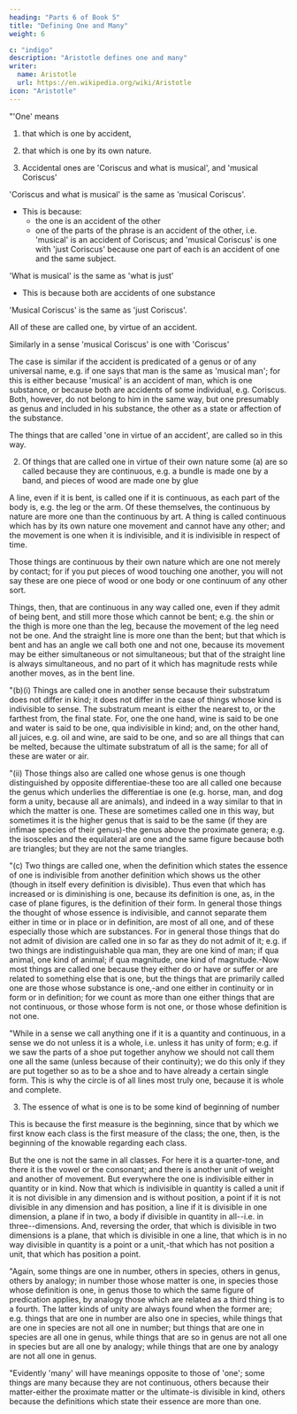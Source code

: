 ```yaml
---
heading: "Parts 6 of Book 5"
title: "Defining One and Many"
weight: 6

c: "indigo"
description: "Aristotle defines one and many"
writer:
  name: Aristotle 
  url: https://en.wikipedia.org/wiki/Aristotle
icon: "Aristotle"
---
```




"'One' means 

1. that which is one by accident, 
2. that which is one by its own nature. 


1.  Accidental ones are 'Coriscus and what is musical', and 'musical Coriscus' 

'Coriscus and what is musical' is the same as 'musical Coriscus'. 
- This is because:
  - the one is an accident of the other
  - one of the parts of the phrase is an accident of the other, i.e. 'musical' is an accident of Coriscus; and 'musical Coriscus' is one with 'just Coriscus' because one part of each is an accident of one and the same subject.

'What is musical' is the same as 'what is just'
- This is because both are accidents of one substance

'Musical Coriscus' is the same as 'just Coriscus'. 

All of these are called one, by virtue of an accident.

<!--  'what is just and what is musical' because

 , 'what is musical and Coriscus'  -->


Similarly in a sense 'musical Coriscus' is one with 'Coriscus'  

The case is similar if the accident is predicated of a genus or of any universal name, e.g. if one says that man is the same as 'musical man'; for this is either because 'musical' is an accident of man, which is one substance, or because both are accidents of some individual, e.g. Coriscus. Both, however, do not belong to him in the same way, but one presumably as genus and included in his substance, the other as a state or affection of the substance.

The things that are called 'one in virtue of an accident', are called so in this way. 

2. Of things that are called one in virtue of their own nature some (a) are so called because they are continuous, e.g. a bundle is made one by a band, and pieces of wood are made one by glue

A line, even if it is bent, is called one if it is continuous, as each part of the body is, e.g. the leg or the arm. Of these themselves, the continuous by nature are more one than the continuous by art. A thing is called continuous which has by its own nature one movement and cannot have any other; and the movement is one when it is indivisible, and it is indivisible in respect of time. 

Those things are continuous by their own nature which are one not merely by contact; for if you put pieces of wood touching one another, you will not say these are one piece of wood or one body or one continuum of any other sort. 

Things, then, that are continuous in any way called one, even if they admit of being bent, and still more those which cannot be bent; e.g. the shin or the thigh is more one than the leg, because the movement of the leg need not be one. And the straight line is more one than the bent; but that which is bent and has an angle we call both one and not one, because its movement may be either simultaneous or not simultaneous; but that of the straight line is always simultaneous, and no part of it which has magnitude rests while another moves, as in the bent line.

"(b)(i) Things are called one in another sense because their substratum does not differ in kind; it does not differ in the case of things whose kind is indivisible to sense. The substratum meant is either the nearest to, or the farthest from, the final state. For, one the one hand, wine is said to be one and water is said to be one, qua indivisible in kind; and, on the other hand, all juices, e.g. oil and wine, are said to be one, and so are all things that can be melted, because the ultimate substratum of all is the same; for all of these are water or air.

"(ii) Those things also are called one whose genus is one though distinguished by opposite differentiae-these too are all called one because the genus which underlies the differentiae is one (e.g. horse, man, and dog form a unity, because all are animals), and indeed in a way similar to that in which the matter is one. These are sometimes called one in this way, but sometimes it is the higher genus that is said to be the same (if they are infimae species of their genus)-the genus above the proximate genera; e.g. the isosceles and the equilateral are one and the same figure because both are triangles; but they are not the same triangles.

"(c) Two things are called one, when the definition which states the essence of one is indivisible from another definition which shows us the other (though in itself every definition is divisible). Thus even that which has increased or is diminishing is one, because its definition is one, as, in the case of plane figures, is the definition of their form. In general those things the thought of whose essence is indivisible, and cannot separate them either in time or in place or in definition, are most of all one, and of these especially those which are substances. For in general those things that do not admit of division are called one in so far as they do not admit of it; e.g. if two things are indistinguishable qua man, they are one kind of man; if qua animal, one kind of animal; if qua magnitude, one kind of magnitude.-Now most things are called one because they either do or have or suffer or are related to something else that is one, but the things that are primarily called one are those whose substance is one,-and one either in continuity or in form or in definition; for we count as more than one either things that are not continuous, or those whose form is not one, or those whose definition is not one.

"While in a sense we call anything one if it is a quantity and continuous, in a sense we do not unless it is a whole, i.e. unless it has unity of form; e.g. if we saw the parts of a shoe put together anyhow we should not call them one all the same (unless because of their continuity); we do this only if they are put together so as to be a shoe and to have already a certain single form. This is why the circle is of all lines most truly one, because it is whole and complete.

3. The essence of what is one is to be some kind of beginning of number

This is because the first measure is the beginning, since that by which we first know each class is the first measure of the class; the one, then, is the beginning of the knowable regarding each class. 

But the one is not the same in all classes. For here it is a quarter-tone, and there it is the vowel or the consonant; and there is another unit of weight and another of movement. But everywhere the one is indivisible either in quantity or in kind. Now that which is indivisible in quantity is called a unit if it is not divisible in any dimension and is without position, a point if it is not divisible in any dimension and has position, a line if it is divisible in one dimension, a plane if in two, a body if divisible in quantity in all--i.e. in three--dimensions. And, reversing the order, that which is divisible in two dimensions is a plane, that which is divisible in one a line, that which is in no way divisible in quantity is a point or a unit,-that which has not position a unit, that which has position a point.

"Again, some things are one in number, others in species, others in genus, others by analogy; in number those whose matter is one, in species those whose definition is one, in genus those to which the same figure of predication applies, by analogy those which are related as a third thing is to a fourth. The latter kinds of unity are always found when the former are; e.g. things that are one in number are also one in species, while things that are one in species are not all one in number; but things that are one in species are all one in genus, while things that are so in genus are not all one in species but are all one by analogy; while things that are one by analogy are not all one in genus.

"Evidently 'many' will have meanings opposite to those of 'one'; some things are many because they are not continuous, others because their matter-either the proximate matter or the ultimate-is divisible in kind, others because the definitions which state their essence are more than one.

